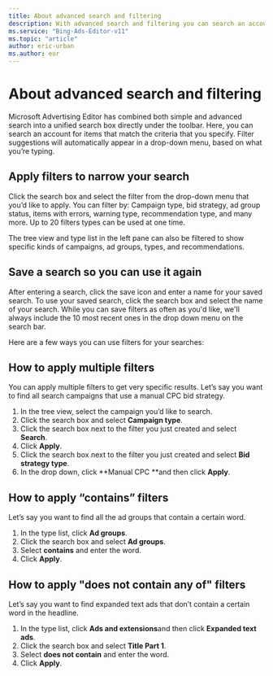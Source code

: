 ```yaml
---
title: About advanced search and filtering
description: With advanced search and filtering you can search an account for items that match the criteria that you specify.
ms.service: "Bing-Ads-Editor-v11"
ms.topic: "article"
author: eric-urban
ms.author: eur
---
```


# About advanced search and filtering

Microsoft Advertising Editor has combined both simple and advanced search into a unified search box directly under the toolbar. Here, you can search an account for items that match the criteria that you specify. Filter suggestions will automatically appear in a drop-down menu, based on what you’re typing.

## Apply filters to narrow your search

Click the search box and select the filter from the drop-down menu that you’d like to apply. You can filter by: Campaign type, bid strategy, ad group status, items with errors, warning type, recommendation type, and many more. Up to 20 filters types can be used at one time.

The tree view and type list in the left pane can also be filtered to show specific kinds of campaigns, ad groups, types, and recommendations.

## Save a search so you can use it again

After entering a search, click the save icon and enter a name for your saved search. To use your saved search, click the search box and select the name of your search. While you can save filters as often as you'd like, we'll always include the 10 most recent ones in the drop down menu on the search bar.

Here are a few ways you can use filters for your searches:

## How to apply multiple filters
You can apply multiple filters to get very specific results. Let’s say you want to find all search campaigns that use a manual CPC bid strategy.

1. In the tree view, select the campaign you’d like to search.
1. Click the search box and select **Campaign type**.
1. Click the search box next to the filter you just created and select **Search**.
1. Click **Apply**.
1. Click the search box next to the filter you just created and select **Bid strategy type**.
1. In the drop down, click **Manual CPC **and then click **Apply**.

## How to apply “contains” filters
Let’s say you want to find all the ad groups that contain a certain word.

1. In the type list, click **Ad groups**.
1. Click the search box and select **Ad groups**.
1. Select **contains** and enter the word.
1. Click **Apply**.

## How to apply "does not contain any of" filters
Let’s say you want to find expanded text ads that don’t contain a certain word in the headline.

1. In the type list, click **Ads and extensions**and then click **Expanded text ads**.
1. Click the search box and select **Title Part 1**.
1. Select **does not contain** and enter the word.
1. Click **Apply**.


